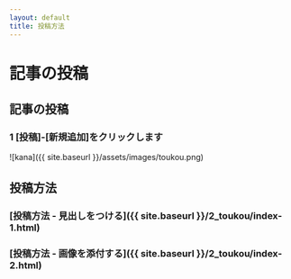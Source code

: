 ```yaml
---
layout: default
title: 投稿方法
---
```


# 記事の投稿

## 記事の投稿

### 1 [投稿]-[新規追加]をクリックします

![kana]({{ site.baseurl }}/assets/images/toukou.png)

## 投稿方法

###  [投稿方法 - 見出しをつける]({{ site.baseurl }}/2_toukou/index-1.html)

###  [投稿方法 - 画像を添付する]({{ site.baseurl }}/2_toukou/index-2.html)